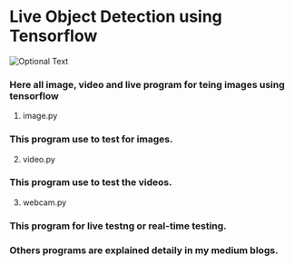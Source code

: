 # Live Object Detection using Tensorflow

![Optional Text](C:\Users\Microsoft\Desktop\Tensorflow-Object-Detection.png)



### Here all image, video and live program for teing images using tensorflow

1. image.py

### This program use to test for images.

2. video.py

###  This program use to test the videos.

3. webcam.py

###  This program for live testng or real-time testing.


###  Others programs are explained detaily in my medium blogs.



